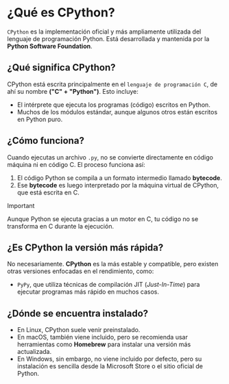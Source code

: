# ¿Qué es CPython?

`CPython` es la implementación oficial y más ampliamente utilizada del lenguaje de programación Python. Está desarrollada y mantenida por la **Python Software Foundation**.

## ¿Qué significa CPython?

CPython está escrita principalmente en el `lenguaje de programación C`, de ahí su nombre **("C" + "Python")**. Esto incluye:

- El intérprete que ejecuta los programas (código) escritos en Python.
- Muchos de los módulos estándar, aunque algunos otros están escritos en Python puro.

## ¿Cómo funciona?

Cuando ejecutas un archivo `.py`, no se convierte directamente en código máquina ni en código C. El proceso funciona así:

1. El código Python se compila a un formato intermedio llamado **bytecode**.
2. Ese **bytecode** es luego interpretado por la máquina virtual de CPython, que está escrita en C.

> [!IMPORTANT]
> Aunque Python se ejecuta gracias a un motor en C, tu código no se transforma en C durante la ejecución.

## ¿Es CPython la versión más rápida?

No necesariamente. **CPython** es la más estable y compatible, pero existen otras versiones enfocadas en el rendimiento, como:

- `PyPy`, que utiliza técnicas de compilación JIT (_Just-In-Time_) para ejecutar programas más rápido en muchos casos.

## ¿Dónde se encuentra instalado?

- En Linux, CPython suele venir preinstalado.
- En macOS, también viene incluido, pero se recomienda usar herramientas como **Homebrew** para instalar una versión más actualizada.
- En Windows, sin embargo, no viene incluido por defecto, pero su instalación es sencilla desde la Microsoft Store o el sitio oficial de Python.
